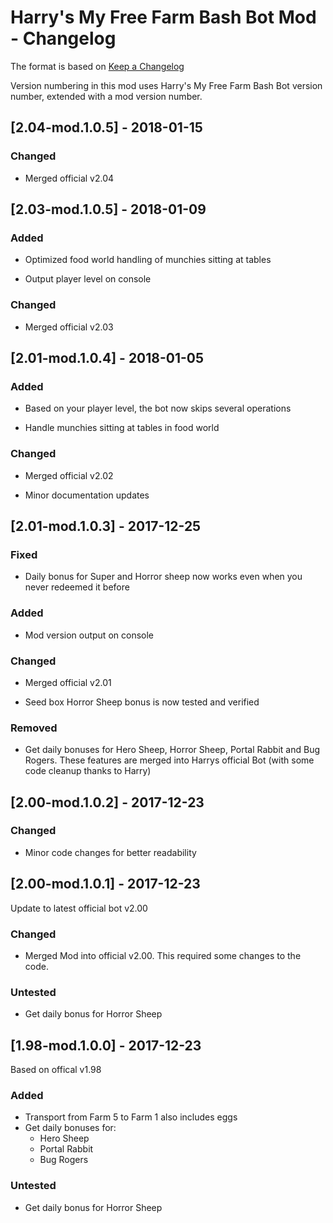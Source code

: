 # Harry's My Free Farm Bash Bot Mod - Changelog

The format is based on [Keep a Changelog](http://keepachangelog.com/en/1.0.0/)

Version numbering in this mod uses Harry's My Free Farm Bash Bot version number, extended with a mod version number.

## [2.04-mod.1.0.5] - 2018-01-15

### Changed

- Merged official v2.04

## [2.03-mod.1.0.5] - 2018-01-09

### Added

- Optimized food world handling of munchies sitting at tables

- Output player level on console

### Changed

- Merged official v2.03

## [2.01-mod.1.0.4] - 2018-01-05

### Added

- Based on your player level, the bot now skips several operations

- Handle munchies sitting at tables in food world

### Changed

- Merged official v2.02

- Minor documentation updates

## [2.01-mod.1.0.3] - 2017-12-25

### Fixed

- Daily bonus for Super and Horror sheep now works even when you never redeemed it before

### Added

- Mod version output on console

### Changed

- Merged official v2.01

- Seed box Horror Sheep bonus is now tested and verified

### Removed

- Get daily bonuses for Hero Sheep, Horror Sheep, Portal Rabbit and Bug Rogers. These features are merged into Harrys official Bot (with some code cleanup thanks to Harry)

## [2.00-mod.1.0.2] - 2017-12-23

### Changed

- Minor code changes for better readability

## [2.00-mod.1.0.1] - 2017-12-23

Update to latest official bot v2.00

### Changed

- Merged Mod into official v2.00. This required some changes to the code.

### Untested

- Get daily bonus for Horror Sheep

## [1.98-mod.1.0.0] - 2017-12-23

Based on offical v1.98

### Added

- Transport from Farm 5 to Farm 1 also includes eggs
- Get daily bonuses for:
  - Hero Sheep
  - Portal Rabbit
  - Bug Rogers

### Untested

- Get daily bonus for Horror Sheep
